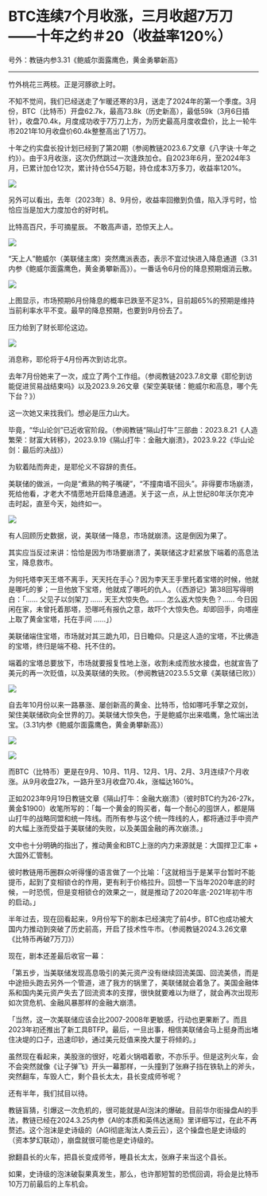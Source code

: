 # BTC连续7个月收涨，三月收超7万刀——十年之约＃20（收益率120%）

号外：教链内参3.31《鲍威尔面露鹰色，黄金勇攀新高》

* * *

竹外桃花三两枝。正是河豚欲上时。

不知不觉间，我们已经送走了乍暖还寒的3月，送走了2024年的第一个季度。3月份，BTC（比特币）开盘62.7k，最高73.8k（历史新高），最低59k（3月6日插针），收盘70.4k，月度成功收于7万刀上方，为历史最高月度收盘价，比上一轮牛市2021年10月收盘价60.4k整整高出了1万刀。

十年之约实盘长投计划已经到了第20期（参阅教链2023.6.7文章《八字诀·十年之约》）。由于3月收涨，这次仍然跳过一次逢跌加仓。自2023年6月，至2024年3月，已累计加仓12次，累计持仓554万聪，持仓成本3万多刀，收益率120%。

![](2024-04-01-A00.png)

另外可以看出，去年（2023年）8、9月份，收益率回撤到负值，陷入浮亏时，恰恰应当是加大力度加仓的好时机。

比特高百尺，手可摘星辰。
不敢高声语，恐惊天上人。

![](2024-04-powell.png)

“天上人”鲍威尔（美联储主席）突然鹰派表态，表示不宜过快进入降息通道（3.31内参《鲍威尔面露鹰色，黄金勇攀新高》）。一番话令6月份的降息预期烟消云散。

![](2024-04-01-A01.png)

上图显示，市场预期6月份降息的概率已跌至不足3%，目前超65%的预期是维持当前利率水平不变。最早的降息预期，也要到9月份去了。

压力给到了财长耶伦这边。

![](2024-04-yellen.webp)

消息称，耶伦将于4月份再次到访北京。

去年7月份她来了一次，成立了两个工作组。（参阅教链2023.7.8文章《耶伦到访能促进贸易战结束吗》以及2023.9.26文章《架空美联储：鲍威尔和高息，哪个先下台？》）

这一次她又来找我们。想必是压力山大。

毕竟，“华山论剑”已近收官阶段。（参阅教链“隔山打牛”三部曲：2023.8.21《人造繁荣：财富大转移》，2023.9.19《隔山打牛：金融大崩溃》，2023.9.22《华山论剑：最后的决战》）

为软着陆而奔走，是耶伦义不容辞的责任。

美联储的做派，一向是“煮熟的鸭子嘴硬”，“不撞南墙不回头”。非得要市场崩溃，死给他看，才老大不情愿地开启降息通道。关于这一点，从上世纪80年沃尔克冲击时起，直至今天，始终如一。

![](2024-04-01-A02.webp)

有人回顾历史数据，说，美联储一降息，市场就崩溃。这是倒因为果了。

其实应当反过来讲：恰恰是因为市场要崩溃了，美联储这才赶紧放下端着的高息法宝，降息救市。

为何托塔李天王塔不离手，天天托在手心？因为李天王手里托着宝塔的时候，他就是哪吒的爹；一旦他放下宝塔，他就成了哪吒的仇人。（《西游记》第38回写得明白：「…… 父见子以剑架刀 …… 天王大惊失色。…… 怎么返大惊失色？…… 今日因闲在家，未曾托着那塔，恐哪吒有报仇之意，故吓个大惊失色。却即回手，向塔座上取了黄金宝塔，托在手间 ……」）

美联储端住宝塔，市场就对其三跪九叩，日日瞻仰。只是这人造的宝塔，不比佛造的宝塔，终归是端不稳、托不住的。

端着的宝塔总要放下，市场就要报复性地上涨，收割未成而放水接盘，也就宣告了美元的再一次贬值，以及美联储的失败。（参阅教链2023.5.5文章《美联储已败》）

![](2024-04-01-A03.png)

自去年10月份以来一路暴涨、屡创新高的黄金、比特币，恰如哪吒手擎之双剑，架住美联储砍向全世界的刀。美联储大惊失色，于是鲍威尔出来唱鹰，急忙端出法宝。（3.31内参《鲍威尔面露鹰色，黄金勇攀新高》）

![](2024-04-01-A04.png)

![](2024-04-01-A05.png)

而BTC（比特币）更是在9月、10月、11月、12月、1月、2月、3月连续7个月收涨。从9月收盘27k，一路升至3月收盘70.4k，涨幅达160%。

正如2023年9月19日教链文章《隔山打牛：金融大崩溃》（彼时BTC约为26-27k，黄金$1900）收笔所写的：「每一个黄金的购买者，每一个耐心的囤饼人，都是隔山打牛的战略同盟和统一阵线。而所有参与这个统一阵线的人，都将通过手中资产的大幅上涨而受益于美联储的失败，以及美国金融的再次崩溃。」

文中也十分明确的指出了，推动黄金和BTC上涨的内力来源就是：大国捍卫汇率 + 大国外汇管制。

彼时教链用币圈群众听得懂的语言做了一个比喻：「这就相当于是某平台暂时不能提币，起到了变相锁仓的作用，更有利于价格拉升。回想一下当年2020年底的时候，一时恐慌，但是变相锁仓的效果之一，就是推动了2020年底-2021年初牛市的启动。」

半年过去，现在回看起来，9月份写下的剧本已经演完了前4步。BTC也成功被大国内力推动到突破了历史前高，开启了技术性牛市。（参阅教链2024.3.26文章《比特币再破7万刀》）

现在，剧本还差最后收官一幕：

「第五步，当美联储发现高息吸引的美元资产没有继续回流美国、回流美债，而是中途扭头跑去另外一个管道，进了我方的锅里了，美联储就会着急了。美国金融体系和国内美元资产失去了回流资本的支撑，很快就要难以为继了，就会再次出现形如次贷危机、金融风暴那样的金融大崩溃。

「当然，这一次美联储应该会比2007-2008年更敏感，行动也更果断了。而且2023年初还推出了新工具BTFP。最后，一旦出事，相信美联储会马上挺身而出堵住决堤的口子，迅速印钞，通过美元贬值来挽大厦于将倾的。」

虽然现在看起来，美股涨的很好，吃着火锅唱着歌，不亦乐乎。但是这列火车，会不会突然就像《让子弹飞》开头一幕那样，一头撞到了张麻子挡在铁轨上的斧头，突然翻车，车毁人亡，剩个县长太太，县长变成师爷呢？

还有半年，我们拭目以待。

教链盲猜，引爆这一次危机的，很可能就是AI泡沫的爆破。目前华尔街操盘AI的手法，教链已经在2024.3.25内参《AI的本质和英伟达迷局》里详细写过，在此不再赘述。这个泡沫是史诗级的（AGI彻底淘汰人类云云），这个操盘也是史诗级的（资本梦幻联动），崩盘就很可能也是史诗级的。

掀翻县长的火车，把县长变成师爷，睡县长太太，张麻子来当这个县长。

如果，史诗级的泡沫破裂果真发生，那么，也许那短暂的恐慌回调，将会是比特币10万刀前最后的上车机会。


